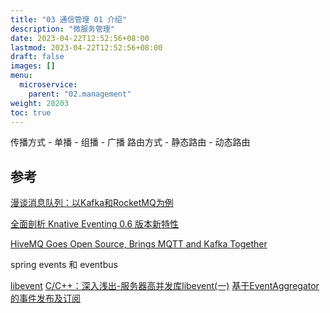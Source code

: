 ```yaml
---
title: "03 通信管理 01 介绍"
description: "微服务管理"
date: 2023-04-22T12:52:56+08:00
lastmod: 2023-04-22T12:52:56+08:00
draft: false
images: []
menu:
  microservice:
    parent: "02.management"
weight: 20203
toc: true
---
```



传播方式
    - 单播
    - 组播
    - 广播
路由方式
    - 静态路由
    - 动态路由


## 参考
[漫谈消息队列：以Kafka和RocketMQ为例](https://mp.weixin.qq.com/s/d-Rq9DZvNqTnO4xMv7sdWQ)

[全面剖析 Knative Eventing 0.6 版本新特性](https://www.jianshu.com/p/e7ba6a8b016d?utm_campaign=haruki&utm_content=note&utm_medium=reader_share&utm_source=weixin)

[HiveMQ Goes Open Source, Brings MQTT and Kafka Together](https://www.infoq.com/news/2019/04/hivemq-extension-kafka-mqtt)

spring events 和 eventbus

[libevent](http://libevent.org/)
[C/C++：深入浅出-服务器高并发库libevent(一)](http://www.itheima.com/news/20171130/163718.html)
[基于EventAggregator的事件发布及订阅](https://www.cnblogs.com/scy251147/p/3407983.html)
